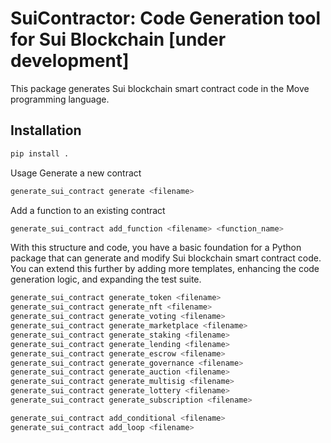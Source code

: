 # SuiContractor: Code Generation tool for Sui Blockchain [under development]

This package generates Sui blockchain smart contract code in the Move programming language.

## Installation

```bash
pip install .
```
Usage
Generate a new contract
```sh
generate_sui_contract generate <filename>
```
Add a function to an existing contract
```sh
generate_sui_contract add_function <filename> <function_name>
```


With this structure and code, you have a basic foundation for a Python package that can generate and modify Sui blockchain smart contract code. You can extend this further by adding more templates, enhancing the code generation logic, and expanding the test suite.


```sh
generate_sui_contract generate_token <filename>
generate_sui_contract generate_nft <filename>
generate_sui_contract generate_voting <filename>
generate_sui_contract generate_marketplace <filename>
generate_sui_contract generate_staking <filename>
generate_sui_contract generate_lending <filename>
generate_sui_contract generate_escrow <filename>
generate_sui_contract generate_governance <filename>
generate_sui_contract generate_auction <filename>
generate_sui_contract generate_multisig <filename>
generate_sui_contract generate_lottery <filename>
generate_sui_contract generate_subscription <filename>

generate_sui_contract add_conditional <filename>
generate_sui_contract add_loop <filename>


```

